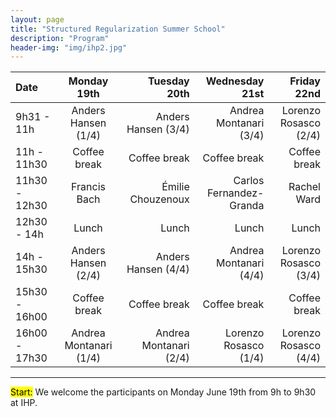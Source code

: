 ```yaml
---
layout: page
title: "Structured Regularization Summer School"
description: "Program"
header-img: "img/ihp2.jpg"
---
```


 Date  | Monday 19th | Tuesday 20th 	| Wednesday 21st |  Friday 22nd |
:--------------------------|:------------:|------------:|------------:|------------:|
9h31 - 11h 	|Anders Hansen (1/4) | Anders Hansen (3/4) | Andrea Montanari (3/4) | Lorenzo Rosasco (2/4) |
11h - 11h30 	| Coffee break 	| Coffee break | Coffee break | Coffee break |
11h30 - 12h30 | Francis Bach 	| Émilie Chouzenoux | Carlos Fernandez-Granda | Rachel Ward |
12h30 - 14h | Lunch | Lunch 	| Lunch | Lunch |
14h - 15h30 	|Anders Hansen (2/4) | Anders Hansen (4/4) | Andrea Montanari (4/4) | Lorenzo Rosasco (3/4) |
15h30 - 16h00 | Coffee break 	| Coffee break | Coffee break | Coffee break |
16h00 - 17h30 |Andrea Montanari (1/4) 	| Andrea Montanari (2/4) | Lorenzo Rosasco (1/4) | Lorenzo Rosasco (4/4) |

___
<mark>Start:</mark> We welcome the participants on Monday June 19th from 9h to 9h30 at IHP. 

